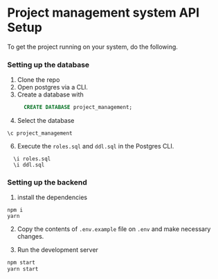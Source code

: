 # Project management system API Setup

To get the project running on your system, do the following.

### Setting up the database

1. Clone the repo
2. Open postgres via a CLI.
3. Create a database with
   ```sql
     CREATE DATABASE project_management;
   ```
4. Select the database

```psql
\c project_management
```

6. Execute the `roles.sql` and `ddl.sql` in the Postgres CLI.

```psql
  \i roles.sql
  \i ddl.sql
```

### Setting up the backend

1. install the dependencies

```shell
npm i
yarn
```

2. Copy the contents of `.env.example` file on `.env` and make necessary changes.

3. Run the development server

```sh
npm start
yarn start
```
